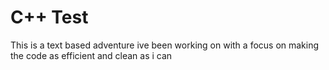 # C++ Test

This is a text based adventure ive been working on with a focus on making the code as efficient and clean as i can
